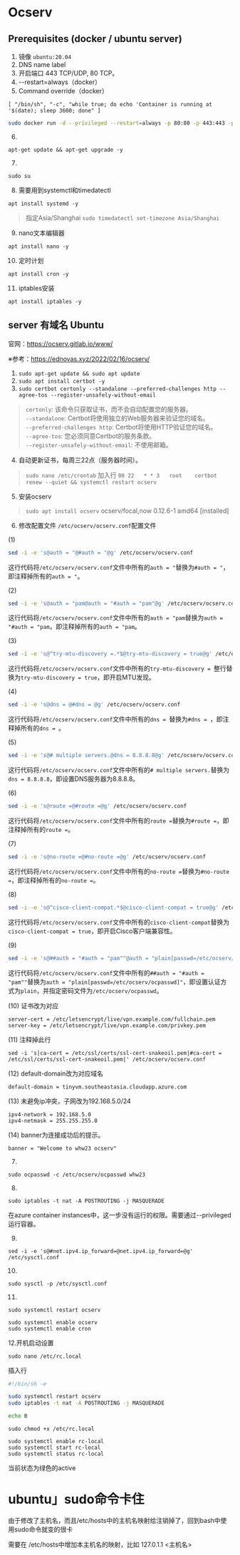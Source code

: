 # Ocserv

## Prerequisites (docker / ubuntu server)
1. 镜像 ```ubuntu:20.04```
2. DNS name label
3. 开启端口 443 TCP/UDP, 80 TCP。
4. --restart=always（docker）
5. Command override（docker）
```
[ "/bin/sh", "-c", "while true; do echo 'Container is running at '$(date); sleep 3600; done" ]
```
```bash
sudo docker run -d --privileged --restart=always -p 80:80 -p 443:443 -p 443:443/udp ubuntu:20.04 /bin/bash -c "while true; do echo 'Container is running at '$(date); sleep 3600; done"
```

6. 
```
apt-get update && apt-get upgrade -y
```

7.
```
sudo su
```

8. 需要用到systemctl和timedatectl
```
apt install systemd -y
```
> 指定Asia/Shanghai ```sudo timedatectl set-timezone Asia/Shanghai```

9. nano文本编辑器
```
apt install nano -y
```

10. 定时计划
```
apt install cron -y
```

11. iptables安装
```
apt install iptables -y
```

## server 有域名 Ubuntu
官网：https://ocserv.gitlab.io/www/

※参考：https://ednovas.xyz/2022/02/16/ocserv/

1. `sudo apt-get update && sudo apt update`
2. `sudo apt install certbot -y`
3. `sudo certbot certonly --standalone --preferred-challenges http --agree-tos --register-unsafely-without-email` 
> `certonly`: 该命令只获取证书，而不会自动配置您的服务器。\
> `--standalone`: Certbot将使用独立的Web服务器来验证您的域名。\
> `--preferred-challenges http`: Certbot将使用HTTP验证您的域名。\
> `--agree-tos`: 您必须同意Certbot的服务条款。\
> `--register-unsafely-without-email`: 不使用邮箱。
4. 自动更新证书，每周三22点（服务器时间）。
> `sudo nano /etc/crontab` 加入行
> `00 22   * * 3   root    certbot renew --quiet && systemctl restart ocserv`
5. 安装ocserv
> `sudo apt install ocserv` ocserv/focal,now 0.12.6-1 amd64 [installed]
6. 修改配置文件
`/etc/ocserv/ocserv.conf`配置文件

(1)
```bash
sed -i -e 's@auth = "@#auth = "@g' /etc/ocserv/ocserv.conf
```
这行代码将`/etc/ocserv/ocserv.conf`文件中所有的`auth = "`替换为`#auth = "`，即注释掉所有的`auth = "`。

(2)
```bash
sed -i -e 's@auth = "pam@auth = "#auth = "pam"@g' /etc/ocserv/ocserv.conf
```
这行代码将`/etc/ocserv/ocserv.conf`文件中所有的`auth = "pam`替换为`auth = "#auth = "pam`，即注释掉所有的`auth = "pam`。

(3)
```bash
sed -i -e 's@^try-mtu-discovery =.*$@try-mtu-discovery = true@g' /etc/ocserv/ocserv.conf
```
这行代码将`/etc/ocserv/ocserv.conf`文件中所有的`try-mtu-discovery = `整行替换为`try-mtu-discovery = true`，即开启MTU发现。

(4)
```bash
sed -i -e 's@dns = @#dns = @g' /etc/ocserv/ocserv.conf
```
这行代码将`/etc/ocserv/ocserv.conf`文件中所有的`dns = `替换为`#dns = `，即注释掉所有的`dns = `。

(5)
```bash
sed -i -e 's@# multiple servers.@dns = 8.8.8.8@g' /etc/ocserv/ocserv.conf
```
这行代码将`/etc/ocserv/ocserv.conf`文件中所有的`# multiple servers.`替换为`dns = 8.8.8.8`，即设置DNS服务器为8.8.8.8。

(6)
```bash
sed -i -e 's@route =@#route =@g' /etc/ocserv/ocserv.conf
```
这行代码将`/etc/ocserv/ocserv.conf`文件中所有的`route =`替换为`#route =`，即注释掉所有的`route =`。

(7)
```bash
sed -i -e 's@no-route =@#no-route =@g' /etc/ocserv/ocserv.conf
```
这行代码将`/etc/ocserv/ocserv.conf`文件中所有的`no-route =`替换为`#no-route =`，即注释掉所有的`no-route =`。

(8)
```bash
sed -i -e 's@^cisco-client-compat.*$@cisco-client-compat = true@g' /etc/ocserv/ocserv.conf
```
这行代码将`/etc/ocserv/ocserv.conf`文件中所有的`cisco-client-compat`替换为`cisco-client-compat = true`，即开启Cisco客户端兼容性。

(9)
```bash
sed -i -e 's@##auth = "#auth = "pam""@auth = "plain[passwd=/etc/ocserv/ocpasswd]"@g' /etc/ocserv/ocserv.conf
```
这行代码将`/etc/ocserv/ocserv.conf`文件中所有的`##auth = "#auth = "pam""`替换为`auth = "plain[passwd=/etc/ocserv/ocpasswd]"`，即设置认证方式为`plain`，并指定密码文件为`/etc/ocserv/ocpasswd`。

(10)
证书改为对应
```
server-cert = /etc/letsencrypt/live/vpn.example.com/fullchain.pem
server-key = /etc/letsencrypt/live/vpn.example.com/privkey.pem
```

(11)
注释掉此行
```
sed -i 's|ca-cert = /etc/ssl/certs/ssl-cert-snakeoil.pem|#ca-cert = /etc/ssl/certs/ssl-cert-snakeoil.pem|' /etc/ocserv/ocserv.conf
```

(12)
default-domain改为对应域名
```
default-domain = tinyvm.southeastasia.cloudapp.azure.com
```

(13)
未避免ip冲突，子网改为192.168.5.0/24
```
ipv4-network = 192.168.5.0
ipv4-netmask = 255.255.255.0
```

(14)
banner为连接成功后的提示。
```
banner = "Welcome to whw23 ocserv"
```

7. 
```
sudo ocpasswd -c /etc/ocserv/ocpasswd whw23
```

8. 
```
sudo iptables -t nat -A POSTROUTING -j MASQUERADE
``` 
在azure container instances中，这一步没有运行的权限。需要通过--privileged运行容器。

9. 
```
sed -i -e 's@#net.ipv4.ip_forward=@net.ipv4.ip_forward=@g' /etc/sysctl.conf
```

10. 
```
sudo sysctl -p /etc/sysctl.conf
```

11. 
```
sudo systemctl restart ocserv
```
```
sudo systemctl enable ocserv
sudo systemctl enable cron
```

12.开机启动设置
```
sudo nano /etc/rc.local
```
插入行
```bash
#!/bin/sh -e

sudo systemctl restart ocserv
sudo iptables -t nat -A POSTROUTING -j MASQUERADE

echo 0
```
```
sudo chmod +x /etc/rc.local
```
```
sudo systemctl enable rc-local
sudo systemctl start rc-local
sudo systemctl status rc-local
```
当前状态为绿色的active



# ubuntu」sudo命令卡住

由于修改了主机名，而且/etc/hosts中的主机名映射给注销掉了，回到bash中使用sudo命令就变的很卡

需要在 /etc/hosts中增加本主机名的映射，比如 127.0.1.1 <主机名>
